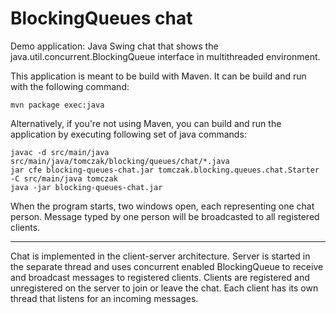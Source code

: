 BlockingQueues chat
====================

Demo application: Java Swing chat that shows the java.util.concurrent.BlockingQueue interface in multithreaded environment.

This application is meant to be build with Maven. It can be build and run with the following command:

    mvn package exec:java

Alternatively, if you're not using Maven, you can build and run the application by executing following set of java commands:

    javac -d src/main/java src/main/java/tomczak/blocking/queues/chat/*.java
    jar cfe blocking-queues-chat.jar tomczak.blocking.queues.chat.Starter -C src/main/java tomczak
    java -jar blocking-queues-chat.jar
    
When the program starts, two windows open, each representing one chat person. Message typed by one person will be broadcasted to all registered clients.

---

Chat is implemented in the client-server architecture. Server is started in the separate thread and uses concurrent enabled BlockingQueue to receive and broadcast messages to registered clients. Clients are registered and unregistered on the server to join or leave the chat. Each client has its own thread that listens for an incoming messages.
